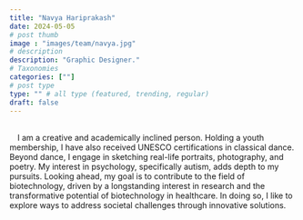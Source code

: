 ```yaml
---
title: "Navya Hariprakash"
date: 2024-05-05
# post thumb
image : "images/team/navya.jpg"
# description
description: "Graphic Designer."
# Taxonomies
categories: [""]
# post type
type: "" # all type (featured, trending, regular)
draft: false
---
```

\
&emsp;I am a creative and academically inclined person. Holding a youth membership, I have also received UNESCO certifications in classical dance. Beyond dance, I engage in sketching real-life portraits, photography, and poetry. My interest in psychology, specifically autism, adds depth to my pursuits. Looking ahead, my goal is to contribute to the field of biotechnology, driven by a longstanding interest in research and the transformative potential of biotechnology in healthcare. In doing so, I like to explore ways to address societal challenges through innovative solutions.
